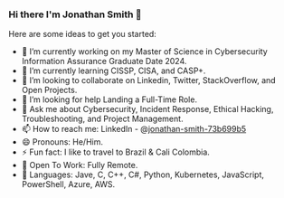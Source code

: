 ### Hi there I'm Jonathan Smith 👋

Here are some ideas to get you started:
- 🔭 I’m currently working on my Master of Science in Cybersecurity Information Assurance Graduate Date 2024.
- 🌱 I’m currently learning CISSP, CISA, and CASP+.
- 👯 I’m looking to collaborate on Linkedin, Twitter, StackOverflow, and Open Projects.
- 🤔 I’m looking for help Landing a Full-Time Role.
- 💬 Ask me about Cybersecurity, Incident Response, Ethical Hacking, Troubleshooting, and Project Management.
- 📫 How to reach me: LinkedIn - @[jonathan-smith-73b699b5 ](https://www.linkedin.com/in/jonathan-smith-73b699b5/)
- 😄 Pronouns: He/Him.
- ⚡ Fun fact: I like to travel to Brazil & Cali Colombia.
- 🌴 Open To Work: Fully Remote.
- 🌴 Languages: Jave, C, C++, C#, Python, Kubernetes, JavaScript, PowerShell, Azure, AWS.
